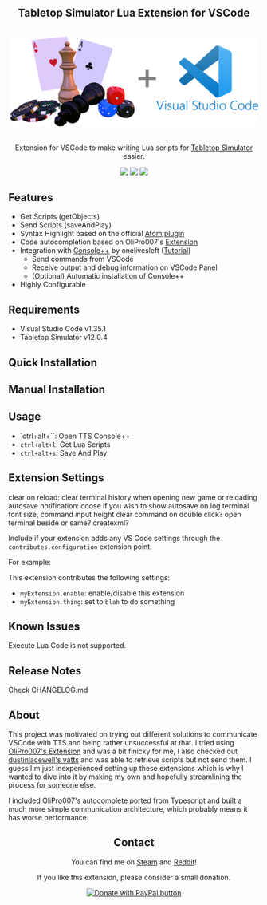 <div align="center">
<h2>Tabletop Simulator Lua Extension for VSCode</h2>
<br>
<img width="500" src="assets/logo.png" alt="2Frame">
<br>
<br>
</div>

<p align="center" color="#6a737d">
Extension for VSCode to make writing Lua scripts for  <a href="https://store.steampowered.com/app/286160/Tabletop_Simulator/">Tabletop Simulator</a> easier.
</p>

<div align="center">
<img src="https://forthebadge.com/images/badges/built-with-love.svg"/>
<img src="https://forthebadge.com/images/badges/uses-js.svg"/>
<img src="https://forthebadge.com/images/badges/designed-in-ms-paint.svg"/>
</div>

## Features

- Get Scripts (getObjects)
- Send Scripts (saveAndPlay)
- Syntax Highlight based on the official [Atom plugin](https://github.com/Berserk-Games/atom-tabletopsimulator-lua)
- Code autocompletion based on OliPro007's [Extension](https://github.com/OliPro007/vscode-tabletopsimulator-lua)
- Integration with [Console++](https://github.com/onelivesleft/Console) by onelivesleft ([Tutorial](http://blog.onelivesleft.com/2017/09/debugging-your-tts-mods-with-console.html))
  - Send commands from VSCode
  - Receive output and debug information on VSCode Panel
  - (Optional) Automatic installation of Console++
- Highly Configurable

## Requirements

- Visual Studio Code v1.35.1
- Tabletop Simulator v12.0.4

## Quick Installation



## Manual Installation

## Usage

* `ctrl+alt+\``: Open TTS Console++
* `ctrl+alt+l`: Get Lua Scripts
* `ctrl+alt+s`: Save And Play

## Extension Settings

clear on reload: clear terminal history when opening new game or reloading
autosave notification: coose if you wish to show autosave on log
terminal font size, command input height
clear command on double click?
open terminal beside or same?
createxml?

Include if your extension adds any VS Code settings through the `contributes.configuration` extension point.

For example:

This extension contributes the following settings:

* `myExtension.enable`: enable/disable this extension
* `myExtension.thing`: set to `blah` to do something

## Known Issues

Execute Lua Code is not supported.

## Release Notes

Check CHANGELOG.md

## About
This project was motivated on trying out different solutions to communicate VSCode with TTS and being rather unsuccessful at that. I tried using [OliPro007's Extension](https://github.com/OliPro007/vscode-tabletopsimulator-lua) and was a bit finicky for me, I also checked out [dustinlacewell's vatts](https://github.com/dustinlacewell/vatts) and was able to retrieve scripts but not send them. I guess I'm just inexperienced setting up these extensions which is why I wanted to dive into it by making my own and hopefully streamlining the process for someone else.

I included OliPro007's autocomplete ported from Typescript and built a much more simple communication architecture, which probably means it has worse performance.


<div align="center">
<h2>Contact</h2>
<p>You can find me on <a href="http://steamcommunity.com/id/rolandostar/">Steam</a> and <a href="https://www.reddit.com/user/rolandostar">Reddit</a>!</p>
<p>If you like this extension, please consider a small donation.</p>
<a href="https://www.paypal.com/cgi-bin/webscr?cmd=_s-xclick&hosted_button_id=7PK5YQ9HR3Z52"><img src="https://www.paypalobjects.com/en_US/i/btn/btn_donateCC_LG.gif" border="0" name="submit" title="PayPal - The safer, easier way to pay online!" alt="Donate with PayPal button"/></a>
</div>
